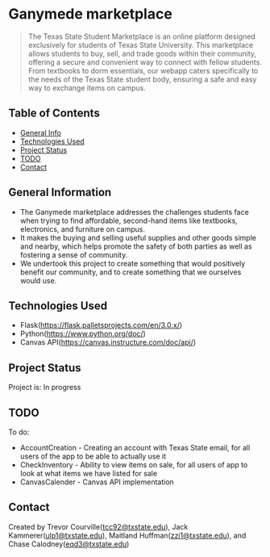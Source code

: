 # Ganymede marketplace
> The Texas State Student Marketplace is an online platform designed exclusively for students of Texas State University. This marketplace allows students to buy, sell, and trade goods within their community, offering a secure and convenient way to connect with fellow students. From textbooks to dorm essentials, our webapp caters specifically to the needs of the Texas State student body, ensuring a safe and easy way to exchange items on campus.


## Table of Contents
* [General Info](#general-information)
* [Technologies Used](#technologies-used)
* [Project Status](#project-status)
* [TODO](#TODO)
* [Contact](#contact)
<!-- * [License](#license) -->


## General Information
- The Ganymede marketplace addresses the challenges students face when trying to find affordable, second-hand items like textbooks, electronics, and furniture on campus.
- It makes the buying and selling useful supplies and other goods simple and nearby, which helps promote the safety of both parties as well as fostering a sense of community.
- We undertook this project to create something that would positively benefit our community, and to create something that we ourselves would use.
<!-- You don't have to answer all the questions - just the ones relevant to your project. -->


## Technologies Used
- Flask(https://flask.palletsprojects.com/en/3.0.x/)
- Python(https://www.python.org/doc/)
- Canvas API(https://canvas.instructure.com/doc/api/)


## Project Status
Project is: In progress


## TODO
To do:
- AccountCreation - Creating an account with Texas State email, for all users of the app to be able to actually use it
- CheckInventory - Ability to view items on sale, for all users of app to look at what items we have listed for sale
- CanvasCalender - Canvas API implementation


## Contact
Created by Trevor Courville(tcc92@txstate.edu), Jack Kammerer(ulp1@txstate.edu), Maitland Huffman(zzi1@txstate.edu), and Chase Calodney(eqd3@txstate.edu)


<!-- Optional -->
<!-- ## License -->
<!-- This project is open source and available under the [... License](). -->

<!-- You don't have to include all sections - just the one's relevant to your project -->
